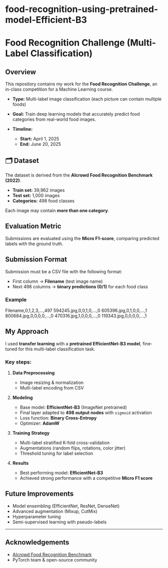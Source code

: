 # food-recognition-using-pretrained-model-Efficient-B3


# Food Recognition Challenge (Multi-Label Classification)

##  Overview

This repository contains my work for the **Food Recognition Challenge**, an in-class competition for a Machine Learning course.

* **Type:** Multi-label image classification (each picture can contain multiple foods)
* **Goal:** Train deep learning models that accurately predict food categories from real-world food images.
* **Timeline:**

  * **Start:** April 1, 2025
  * **End:** June 20, 2025


## 🗂 Dataset

The dataset is derived from the **AIcrowd Food Recognition Benchmark (2022)**.

* **Train set:** 39,962 images
* **Test set:** 1,000 images
* **Categories:** 498 food classes

Each image may contain **more than one category**.



##  Evaluation Metric

Submissions are evaluated using the **Micro F1-score**, comparing predicted labels with the ground truth.



##  Submission Format

Submission must be a CSV file with the following format:

* First column → **Filename** (test image name)
* Next 498 columns → **binary predictions (0/1)** for each food class

### Example


Filename,0,1,2,3,...,497
594245.jpg,0,0,1,0,...,0
605396.jpg,0,1,0,0,...,1
800684.jpg,0,0,0,0,...,0
470316.jpg,1,0,0,0,...,0
119343.jpg,0,0,0,0,...,1



## My Approach

I used **transfer learning** with a **pretrained EfficientNet-B3 model**, fine-tuned for this multi-label classification task.

### Key steps:

1. **Data Preprocessing**

   * Image resizing & normalization
   * Multi-label encoding from CSV

2. **Modeling**

   * Base model: **EfficientNet-B3** (ImageNet pretrained)
   * Final layer adapted to **498 output nodes** with `sigmoid` activation
   * Loss function: **Binary Cross-Entropy**
   * Optimizer: **AdamW**

3. **Training Strategy**

   * Multi-label stratified K-fold cross-validation
   * Augmentations (random flips, rotations, color jitter)
   * Threshold tuning for label selection

4. **Results**

   * Best performing model: **EfficientNet-B3**
   * Achieved strong performance with a competitive **Micro F1 score**


##  Future Improvements

* Model ensembling (EfficientNet, ResNet, DenseNet)
* Advanced augmentation (Mixup, CutMix)
* Hyperparameter tuning
* Semi-supervised learning with pseudo-labels

---

##  Acknowledgements

* [AIcrowd Food Recognition Benchmark](https://www.aicrowd.com/challenges/food-recognition-benchmark)
* PyTorch team & open-source community


